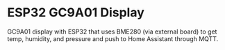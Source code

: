 # ESP32 GC9A01 Display
GC9A01 display with ESP32 that uses BME280 (via external board) to get temp, humidity, and pressure and push to Home Assistant through MQTT.
